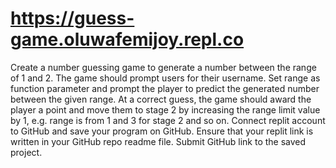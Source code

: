 # https://guess-game.oluwafemijoy.repl.co

Create a number guessing game to generate a number between the range of 1 and 2. The game should prompt users for their username.
Set range as function parameter and prompt the player to predict the generated number between the given range. At a correct guess, the game should award the player a point and move them to stage 2 by increasing the range limit value by 1, e.g. range is from 1 and 3 for stage 2 and so on. Connect replit account to GitHub and save your program on GitHub. Ensure that your replit link is written in your GitHub repo readme file. Submit GitHub link to the saved project.
